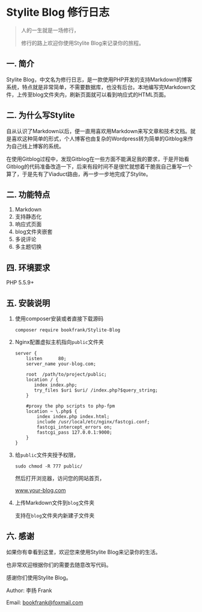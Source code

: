 # Stylite Blog 修行日志
> 人的一生就是一场修行，
>
> 修行的路上欢迎你使用Stylite Blog来记录你的旅程。

## 一. 简介 ##

Stylite Blog，中文名为修行日志，是一款使用PHP开发的支持Markdown的博客系统，特点就是非常简单，不需要数据库，也没有后台。本地编写完Markdown文件，上传至blog文件夹内，刷新页面就可以看到响应式的HTML页面。

## 二. 为什么写Stylite

自从认识了Markdown以后，便一直用喜欢用Markdown来写文章和技术文档。就是喜欢这种简单的形式，个人博客也由复杂的Wordpress转为简单的Gitblog来作为自己线上博客的系统。

在使用Gitblog过程中，发现Gitblog在一些方面不能满足我的要求，于是开始看Gitblog的代码准备改造一下，后来有段时间不是很忙就想着干脆我自己重写一个算了，于是先有了Viaduct路由，再一步一步地完成了Stylite。 

## 二. 功能特点 ##

1. Markdown
2. 支持静态化
3. 响应式页面
4. blog文件夹嵌套
5. 多说评论
6. 多主题切换

## 四. 环境要求 ##

PHP 5.5.9+

## 五. 安装说明 ##

1. 使用composer安装或者直接下载源码  

   ```shell
   composer require bookfrank/Stylite-Blog
   ```

2. Nginx配置虚拟主机指向`public`文件夹

   ```nginx
   server {
       listen      80;
       server_name your-blog.com;

       root  /path/to/project/public;
       location / {
          index index.php;
          try_files $uri $uri/ /index.php?$query_string;
       }

       #proxy the php scripts to php-fpm
       location ~ \.php$ {
           index index.php index.html;
           include /usr/local/etc/nginx/fastcgi.conf;
           fastcgi_intercept_errors on;
           fastcgi_pass 127.0.0.1:9000;
       }
   }
   ```

3. 给`public`文件夹授予权限，

   ```shell
   sudo chmod -R 777 public/ 
   ```

   然后打开浏览器，访问您的网站首页，

   www.your-blog.com

4. 上传Markdown文件到`blog`文件夹

   支持在`blog`文件夹内新建子文件夹  

## 六. 感谢 ##

如果你有幸看到这里，欢迎您来使用Stylite Blog来记录你的生活。

也非常欢迎根据你们的需要去随意改写代码。

感谢你们使用Stylite Blog。

Author: 李扬 Frank   

Email: bookfrank@foxmail.com